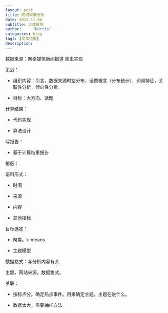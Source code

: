 ```yaml
---
layout: post
title: 网络舆情分析
date: 2015-11-06
subtitle: 大体框架
author:     "Norris"
categories: blog
tags: [文本挖掘]
description: 
---
```


数据来源：网络媒体新闻报道 爬虫实现

策划：

- 组织内容：引言，数据来源时空分布，话题概念（分布统计），词频特征，关联性分析，倾向性分析。

- 目标：大方向、话题

计算结果：

- 代码实现

- 算法设计

写报告：

- 基于计算结果报告

排版：

语料形式：

- 时间

- 来源

- 内容

- 其他指标

目标选定：

- 聚类。k-means

- 主题模型

数据格式：与分析内容有关

主题，网站来源，数据格式。

关联：

- 按标点分。确定热点事件。用来确定主题。主题在说什么。

- 数据太大，需要抽样方法